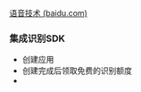 [语音技术 (baidu.com)](https://ai.baidu.com/ai-doc/SPEECH/il9mh8cjb)
### 集成识别SDK
- 创建应用
- 创建完成后领取免费的识别额度
- 